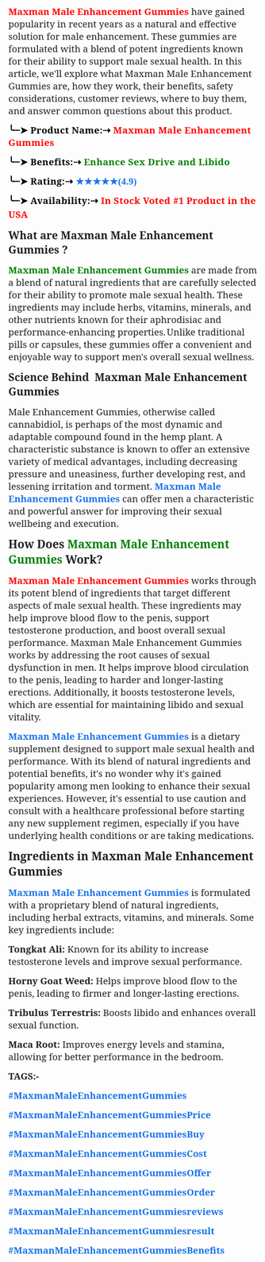 <p>&nbsp;</p>
<p style="-webkit-tap-highlight-color: transparent; background-clip: initial; background-image: initial; background-origin: initial; background-position: initial; background-repeat: initial; background-size: initial; color: rgba(0, 0, 0, 0.87); font-family: Roboto, RobotoDraft, Helvetica, Arial, sans-serif; font-size: 14px;"><a style="-webkit-tap-highlight-color: transparent; color: #1a73e8; text-decoration-line: none;" href="https://globalizewealth.com/order-Maxman-Male-Enhancement-Gummies" target="_blank" rel="nofollow" data-saferedirecturl="https://www.google.com/url?hl=en&amp;q=https://globalizewealth.com/order-Maxman-Male-Enhancement-Gummies&amp;source=gmail&amp;ust=1743221964090000&amp;usg=AOvVaw2CAYeMvUCkwP1F0n18cCwu"><strong style="-webkit-tap-highlight-color: transparent;"><span style="-webkit-tap-highlight-color: transparent; color: red; font-family: 'Bookman Old Style', 'serif'; font-size: 14pt;">Maxman Male Enhancement Gummies</span></strong></a><span style="-webkit-tap-highlight-color: transparent; font-family: 'Bookman Old Style', 'serif'; font-size: 14pt;">&nbsp;have gained popularity in recent years as a natural and effective solution for male enhancement. These gummies are formulated with a blend of potent ingredients known for their ability to support male sexual health. In this article, we'll explore what Maxman Male Enhancement Gummies are, how they work, their benefits, safety considerations, customer reviews, where to buy them, and answer common questions about this product.</span></p>
<p style="-webkit-tap-highlight-color: transparent; background-clip: initial; background-image: initial; background-origin: initial; background-position: initial; background-repeat: initial; background-size: initial; color: rgba(0, 0, 0, 0.87); font-family: Roboto, RobotoDraft, Helvetica, Arial, sans-serif; font-size: 14px; margin-bottom: 0.0001pt;"><strong style="-webkit-tap-highlight-color: transparent;"><span style="-webkit-tap-highlight-color: transparent; color: black; font-family: 'MS Gothic'; font-size: 14pt; letter-spacing: 0.3pt;">╰┈➤</span></strong><strong style="-webkit-tap-highlight-color: transparent;"><span style="-webkit-tap-highlight-color: transparent; color: black; font-family: 'Bookman Old Style', 'serif'; font-size: 14pt; letter-spacing: 0.3pt;">&nbsp;Product Name:</span></strong><strong style="-webkit-tap-highlight-color: transparent;"><span style="-webkit-tap-highlight-color: transparent; color: black; font-family: 'Cambria Math', 'serif'; font-size: 14pt; letter-spacing: 0.3pt;">⇢</span></strong><strong style="-webkit-tap-highlight-color: transparent;"><span style="-webkit-tap-highlight-color: transparent; color: black; font-family: 'Bookman Old Style', 'serif'; font-size: 14pt; letter-spacing: 0.3pt;">&nbsp;</span></strong><a style="-webkit-tap-highlight-color: transparent; color: #1a73e8; text-decoration-line: none;" href="https://globalizewealth.com/order-Maxman-Male-Enhancement-Gummies" target="_blank" rel="nofollow" data-saferedirecturl="https://www.google.com/url?hl=en&amp;q=https://globalizewealth.com/order-Maxman-Male-Enhancement-Gummies&amp;source=gmail&amp;ust=1743221964090000&amp;usg=AOvVaw2CAYeMvUCkwP1F0n18cCwu"><strong style="-webkit-tap-highlight-color: transparent;"><span style="-webkit-tap-highlight-color: transparent; color: red; font-family: 'Bookman Old Style', 'serif'; font-size: 14pt; letter-spacing: 0.3pt;">Maxman Male Enhancement Gummies</span></strong></a></p>
<p style="-webkit-tap-highlight-color: transparent; background-clip: initial; background-image: initial; background-origin: initial; background-position: initial; background-repeat: initial; background-size: initial; color: rgba(0, 0, 0, 0.87); font-family: Roboto, RobotoDraft, Helvetica, Arial, sans-serif; font-size: 14px; margin-bottom: 0.0001pt;"><strong style="-webkit-tap-highlight-color: transparent;"><span style="-webkit-tap-highlight-color: transparent; color: black; font-family: 'MS Gothic'; font-size: 14pt; letter-spacing: 0.3pt;">╰┈➤</span></strong><strong style="-webkit-tap-highlight-color: transparent;"><span style="-webkit-tap-highlight-color: transparent; color: black; font-family: 'Bookman Old Style', 'serif'; font-size: 14pt; letter-spacing: 0.3pt;">&nbsp;Benefits:</span></strong><strong style="-webkit-tap-highlight-color: transparent;"><span style="-webkit-tap-highlight-color: transparent; color: black; font-family: 'Cambria Math', 'serif'; font-size: 14pt; letter-spacing: 0.3pt;">⇢</span></strong><strong style="-webkit-tap-highlight-color: transparent;"><span style="-webkit-tap-highlight-color: transparent; color: black; font-family: 'Bookman Old Style', 'serif'; font-size: 14pt; letter-spacing: 0.3pt;">&nbsp;</span></strong><a style="-webkit-tap-highlight-color: transparent; color: #1a73e8; text-decoration-line: none;" href="https://globalizewealth.com/order-Maxman-Male-Enhancement-Gummies" target="_blank" rel="nofollow" data-saferedirecturl="https://www.google.com/url?hl=en&amp;q=https://globalizewealth.com/order-Maxman-Male-Enhancement-Gummies&amp;source=gmail&amp;ust=1743221964090000&amp;usg=AOvVaw2CAYeMvUCkwP1F0n18cCwu"><strong style="-webkit-tap-highlight-color: transparent;"><span style="-webkit-tap-highlight-color: transparent; color: green; font-family: 'Bookman Old Style', 'serif'; font-size: 14pt; letter-spacing: 0.3pt;">Enhance Sex Drive and Libido</span></strong></a></p>
<p style="-webkit-tap-highlight-color: transparent; background-clip: initial; background-image: initial; background-origin: initial; background-position: initial; background-repeat: initial; background-size: initial; color: rgba(0, 0, 0, 0.87); font-family: Roboto, RobotoDraft, Helvetica, Arial, sans-serif; font-size: 14px; margin-bottom: 0.0001pt;"><strong style="-webkit-tap-highlight-color: transparent;"><span style="-webkit-tap-highlight-color: transparent; color: black; font-family: 'MS Gothic'; font-size: 14pt; letter-spacing: 0.3pt;">╰┈➤</span></strong><strong style="-webkit-tap-highlight-color: transparent;"><span style="-webkit-tap-highlight-color: transparent; color: black; font-family: 'Bookman Old Style', 'serif'; font-size: 14pt; letter-spacing: 0.3pt;">&nbsp;Rating:</span></strong><strong style="-webkit-tap-highlight-color: transparent;"><span style="-webkit-tap-highlight-color: transparent; color: black; font-family: 'Cambria Math', 'serif'; font-size: 14pt; letter-spacing: 0.3pt;">⇢</span></strong><strong style="-webkit-tap-highlight-color: transparent;"><span style="-webkit-tap-highlight-color: transparent; color: black; font-family: 'Bookman Old Style', 'serif'; font-size: 14pt; letter-spacing: 0.3pt;">&nbsp;</span></strong><a style="-webkit-tap-highlight-color: transparent; color: #1a73e8; text-decoration-line: none;" title="https://selffiter.com/3z1y" href="https://globalizewealth.com/order-Maxman-Male-Enhancement-Gummies" target="_blank" rel="nofollow" data-saferedirecturl="https://www.google.com/url?hl=en&amp;q=https://globalizewealth.com/order-Maxman-Male-Enhancement-Gummies&amp;source=gmail&amp;ust=1743221964090000&amp;usg=AOvVaw2CAYeMvUCkwP1F0n18cCwu"><strong style="-webkit-tap-highlight-color: transparent;"><span style="-webkit-tap-highlight-color: transparent; font-family: 'MS Gothic'; font-size: 14pt; letter-spacing: 0.3pt;">★★★★★(4.9)</span></strong></a></p>
<p style="-webkit-tap-highlight-color: transparent; background-clip: initial; background-image: initial; background-origin: initial; background-position: initial; background-repeat: initial; background-size: initial; color: rgba(0, 0, 0, 0.87); font-family: Roboto, RobotoDraft, Helvetica, Arial, sans-serif; font-size: 14px; margin-bottom: 0.0001pt;"><strong style="-webkit-tap-highlight-color: transparent;"><span style="-webkit-tap-highlight-color: transparent; color: black; font-family: 'MS Gothic'; font-size: 14pt; letter-spacing: 0.3pt;">╰┈➤</span></strong><strong style="-webkit-tap-highlight-color: transparent;"><span style="-webkit-tap-highlight-color: transparent; color: black; font-family: 'Bookman Old Style', 'serif'; font-size: 14pt; letter-spacing: 0.3pt;">&nbsp;Availability:</span></strong><strong style="-webkit-tap-highlight-color: transparent;"><span style="-webkit-tap-highlight-color: transparent; color: black; font-family: 'Cambria Math', 'serif'; font-size: 14pt; letter-spacing: 0.3pt;">⇢</span></strong><strong style="-webkit-tap-highlight-color: transparent;"><span style="-webkit-tap-highlight-color: transparent; color: black; font-family: 'Bookman Old Style', 'serif'; font-size: 14pt; letter-spacing: 0.3pt;">&nbsp;</span></strong><span style="-webkit-tap-highlight-color: transparent; font-family: Roboto, 'serif'; font-size: 7.5pt;"><a style="-webkit-tap-highlight-color: transparent; color: #1a73e8; text-decoration-line: none;" title="https://selffiter.com/3z1y" href="https://globalizewealth.com/order-Maxman-Male-Enhancement-Gummies" target="_blank" rel="nofollow" data-saferedirecturl="https://www.google.com/url?hl=en&amp;q=https://globalizewealth.com/order-Maxman-Male-Enhancement-Gummies&amp;source=gmail&amp;ust=1743221964091000&amp;usg=AOvVaw2LHbmFm6EeHBlX6CGKjbqz"><strong style="-webkit-tap-highlight-color: transparent;"><span style="-webkit-tap-highlight-color: transparent; color: red; font-family: 'Bookman Old Style', 'serif'; font-size: 14pt; letter-spacing: 0.3pt;">In Stock Voted #1 Product in the USA</span></strong></a></span><strong style="-webkit-tap-highlight-color: transparent;"><span style="-webkit-tap-highlight-color: transparent; font-family: 'Bookman Old Style', 'serif'; font-size: 16pt;"><br style="-webkit-tap-highlight-color: transparent;" /></span></strong></p>
<p style="-webkit-tap-highlight-color: transparent; background-clip: initial; background-image: initial; background-origin: initial; background-position: initial; background-repeat: initial; background-size: initial; color: rgba(0, 0, 0, 0.87); font-family: Roboto, RobotoDraft, Helvetica, Arial, sans-serif; font-size: 14px;"><strong style="-webkit-tap-highlight-color: transparent;"><span style="-webkit-tap-highlight-color: transparent; font-family: 'Bookman Old Style', 'serif'; font-size: 16pt;">What are Maxman Male Enhancement Gummies ?</span></strong></p>
<p style="-webkit-tap-highlight-color: transparent; background-clip: initial; background-image: initial; background-origin: initial; background-position: initial; background-repeat: initial; background-size: initial; color: rgba(0, 0, 0, 0.87); font-family: Roboto, RobotoDraft, Helvetica, Arial, sans-serif; font-size: 14px;"><a style="-webkit-tap-highlight-color: transparent; color: #1a73e8; text-decoration-line: none;" href="https://www.facebook.com/MaxmanMaleEnhancementGummies.Reviews/" target="_blank" rel="nofollow" data-saferedirecturl="https://www.google.com/url?hl=en&amp;q=https://www.facebook.com/MaxmanMaleEnhancementGummies.Reviews/&amp;source=gmail&amp;ust=1743221964091000&amp;usg=AOvVaw2pDSyVMzc8tWr3ItUC5hOb"><strong style="-webkit-tap-highlight-color: transparent;"><span style="-webkit-tap-highlight-color: transparent; color: green; font-family: 'Bookman Old Style', 'serif'; font-size: 14pt;">Maxman Male Enhancement Gummies</span></strong></a><span style="-webkit-tap-highlight-color: transparent; font-family: 'Bookman Old Style', 'serif'; font-size: 14pt;">&nbsp;are made from a blend of natural ingredients that are carefully selected for their ability to promote male sexual health. These ingredients may include herbs, vitamins, minerals, and other nutrients known for their aphrodisiac and performance-enhancing properties.</span><span style="-webkit-tap-highlight-color: transparent; font-family: Roboto, 'serif'; font-size: 7.5pt;">&nbsp;</span><span style="-webkit-tap-highlight-color: transparent; font-family: 'Bookman Old Style', 'serif'; font-size: 14pt;">Unlike traditional pills or capsules, these gummies offer a convenient and enjoyable way to support men's overall sexual wellness.</span></p>
<p style="-webkit-tap-highlight-color: transparent; background-clip: initial; background-image: initial; background-origin: initial; background-position: initial; background-repeat: initial; background-size: initial; color: rgba(0, 0, 0, 0.87); font-family: Roboto, RobotoDraft, Helvetica, Arial, sans-serif; font-size: 14px;"><strong style="-webkit-tap-highlight-color: transparent;"><span style="-webkit-tap-highlight-color: transparent; font-family: 'Bookman Old Style', 'serif'; font-size: 16pt;">Science Behind&nbsp;<span style="-webkit-tap-highlight-color: transparent; color: #ff6600;">&nbsp;</span>Maxman Male Enhancement Gummies</span></strong></p>
<p style="-webkit-tap-highlight-color: transparent; background-clip: initial; background-image: initial; background-origin: initial; background-position: initial; background-repeat: initial; background-size: initial; color: rgba(0, 0, 0, 0.87); font-family: Roboto, RobotoDraft, Helvetica, Arial, sans-serif; font-size: 14px;"><span style="-webkit-tap-highlight-color: transparent; font-family: 'Bookman Old Style', 'serif'; font-size: 14pt;">Male Enhancement Gummies, otherwise called cannabidiol, is perhaps of the most dynamic and adaptable compound found in the hemp plant. A characteristic substance is known to offer an extensive variety of medical advantages, including decreasing pressure and uneasiness, further developing rest, and lessening irritation and torment.&nbsp;</span><a style="-webkit-tap-highlight-color: transparent; color: #1a73e8; text-decoration-line: none;" href="https://www.facebook.com/MaxmanMaleEnhancementGummies.Reviews/" target="_blank" rel="nofollow" data-saferedirecturl="https://www.google.com/url?hl=en&amp;q=https://www.facebook.com/MaxmanMaleEnhancementGummies.Reviews/&amp;source=gmail&amp;ust=1743221964091000&amp;usg=AOvVaw2pDSyVMzc8tWr3ItUC5hOb"><strong style="-webkit-tap-highlight-color: transparent;"><span style="-webkit-tap-highlight-color: transparent; font-family: 'Bookman Old Style', 'serif'; font-size: 14pt;">Maxman Male Enhancement Gummies</span></strong></a><span style="-webkit-tap-highlight-color: transparent; font-family: 'Bookman Old Style', 'serif'; font-size: 14pt;">&nbsp;can offer men a characteristic and powerful answer for improving their sexual wellbeing and execution.</span></p>
<p style="-webkit-tap-highlight-color: transparent; background-clip: initial; background-image: initial; background-origin: initial; background-position: initial; background-repeat: initial; background-size: initial; color: rgba(0, 0, 0, 0.87); font-family: Roboto, RobotoDraft, Helvetica, Arial, sans-serif; font-size: 14px;"><strong style="-webkit-tap-highlight-color: transparent;"><span style="-webkit-tap-highlight-color: transparent; font-family: 'Bookman Old Style', 'serif'; font-size: 17pt;">How Does&nbsp;</span></strong><a style="-webkit-tap-highlight-color: transparent; color: #1a73e8; text-decoration-line: none;" href="https://www.facebook.com/groups/maxmanmaleenhancementgummies2025/" target="_blank" rel="nofollow" data-saferedirecturl="https://www.google.com/url?hl=en&amp;q=https://www.facebook.com/groups/maxmanmaleenhancementgummies2025/&amp;source=gmail&amp;ust=1743221964091000&amp;usg=AOvVaw0qV_oxrME4aDZOL_CABU0K"><strong style="-webkit-tap-highlight-color: transparent;"><span style="-webkit-tap-highlight-color: transparent; color: green; font-family: 'Bookman Old Style', 'serif'; font-size: 17pt;">Maxman Male Enhancement Gummies</span></strong></a><strong style="-webkit-tap-highlight-color: transparent;"><span style="-webkit-tap-highlight-color: transparent; font-family: 'Bookman Old Style', 'serif'; font-size: 17pt;">&nbsp;Work?</span></strong></p>
<p style="-webkit-tap-highlight-color: transparent; background-clip: initial; background-image: initial; background-origin: initial; background-position: initial; background-repeat: initial; background-size: initial; color: rgba(0, 0, 0, 0.87); font-family: Roboto, RobotoDraft, Helvetica, Arial, sans-serif; font-size: 14px;"><a style="-webkit-tap-highlight-color: transparent; color: #1a73e8; text-decoration-line: none;" href="https://www.facebook.com/groups/maxmanmaleenhancementgummies2025/" target="_blank" rel="nofollow" data-saferedirecturl="https://www.google.com/url?hl=en&amp;q=https://www.facebook.com/groups/maxmanmaleenhancementgummies2025/&amp;source=gmail&amp;ust=1743221964091000&amp;usg=AOvVaw0qV_oxrME4aDZOL_CABU0K"><strong style="-webkit-tap-highlight-color: transparent;"><span style="-webkit-tap-highlight-color: transparent; color: red; font-family: 'Bookman Old Style', 'serif'; font-size: 14pt;">Maxman Male Enhancement Gummies</span></strong></a><span style="-webkit-tap-highlight-color: transparent; font-family: 'Bookman Old Style', 'serif'; font-size: 14pt;">&nbsp;works through its potent blend of ingredients that target different aspects of male sexual health. These ingredients may help improve blood flow to the penis, support testosterone production, and boost overall sexual performance. Maxman Male Enhancement Gummies works by addressing the root causes of sexual dysfunction in men. It helps improve blood circulation to the penis, leading to harder and longer-lasting erections. Additionally, it boosts testosterone levels, which are essential for maintaining libido and sexual vitality.</span></p>
<p style="-webkit-tap-highlight-color: transparent; background-clip: initial; background-image: initial; background-origin: initial; background-position: initial; background-repeat: initial; background-size: initial; color: rgba(0, 0, 0, 0.87); font-family: Roboto, RobotoDraft, Helvetica, Arial, sans-serif; font-size: 14px;"><a style="-webkit-tap-highlight-color: transparent; color: #1a73e8; text-decoration-line: none;" href="https://globalizewealth.com/order-Maxman-Male-Enhancement-Gummies" target="_blank" rel="nofollow" data-saferedirecturl="https://www.google.com/url?hl=en&amp;q=https://globalizewealth.com/order-Maxman-Male-Enhancement-Gummies&amp;source=gmail&amp;ust=1743221964091000&amp;usg=AOvVaw2LHbmFm6EeHBlX6CGKjbqz"><strong style="-webkit-tap-highlight-color: transparent;"><span style="-webkit-tap-highlight-color: transparent; font-family: 'Bookman Old Style', 'serif'; font-size: 14pt;">Maxman Male Enhancement Gummies</span></strong></a><span style="-webkit-tap-highlight-color: transparent; font-family: 'Bookman Old Style', 'serif'; font-size: 14pt;">&nbsp;is a dietary supplement designed to support male sexual health and performance. With its blend of natural ingredients and potential benefits, it's no wonder why it's gained popularity among men looking to enhance their sexual experiences. However, it's essential to use caution and consult with a healthcare professional before starting any new supplement regimen, especially if you have underlying health conditions or are taking medications.</span></p>
<p style="-webkit-tap-highlight-color: transparent; background-clip: initial; background-image: initial; background-origin: initial; background-position: initial; background-repeat: initial; background-size: initial; color: rgba(0, 0, 0, 0.87); font-family: Roboto, RobotoDraft, Helvetica, Arial, sans-serif; font-size: 14px;"><strong style="-webkit-tap-highlight-color: transparent;"><span style="-webkit-tap-highlight-color: transparent; font-family: 'Bookman Old Style', 'serif'; font-size: 17pt;">Ingredients in Maxman Male Enhancement Gummies</span></strong></p>
<p style="-webkit-tap-highlight-color: transparent; background-clip: initial; background-image: initial; background-origin: initial; background-position: initial; background-repeat: initial; background-size: initial; color: rgba(0, 0, 0, 0.87); font-family: Roboto, RobotoDraft, Helvetica, Arial, sans-serif; font-size: 14px;"><a style="-webkit-tap-highlight-color: transparent; color: #1a73e8; text-decoration-line: none;" href="https://globalizewealth.com/order-Maxman-Male-Enhancement-Gummies" target="_blank" rel="nofollow" data-saferedirecturl="https://www.google.com/url?hl=en&amp;q=https://globalizewealth.com/order-Maxman-Male-Enhancement-Gummies&amp;source=gmail&amp;ust=1743221964091000&amp;usg=AOvVaw2LHbmFm6EeHBlX6CGKjbqz"><strong style="-webkit-tap-highlight-color: transparent;"><span style="-webkit-tap-highlight-color: transparent; font-family: 'Bookman Old Style', 'serif'; font-size: 14pt;">Maxman Male Enhancement Gummies</span></strong></a><span style="-webkit-tap-highlight-color: transparent; font-family: 'Bookman Old Style', 'serif'; font-size: 14pt;">&nbsp;is formulated with a proprietary blend of natural ingredients, including herbal extracts, vitamins, and minerals. Some key ingredients include:</span></p>
<p style="-webkit-tap-highlight-color: transparent; background-clip: initial; background-image: initial; background-origin: initial; background-position: initial; background-repeat: initial; background-size: initial; color: rgba(0, 0, 0, 0.87); font-family: Roboto, RobotoDraft, Helvetica, Arial, sans-serif; font-size: 14px;"><strong style="-webkit-tap-highlight-color: transparent;"><span style="-webkit-tap-highlight-color: transparent; font-family: 'Bookman Old Style', 'serif'; font-size: 14pt;">Tongkat Ali:</span></strong><span style="-webkit-tap-highlight-color: transparent; font-family: 'Bookman Old Style', 'serif'; font-size: 14pt;">&nbsp;Known for its ability to increase testosterone levels and improve sexual performance.</span></p>
<p style="-webkit-tap-highlight-color: transparent; background-clip: initial; background-image: initial; background-origin: initial; background-position: initial; background-repeat: initial; background-size: initial; color: rgba(0, 0, 0, 0.87); font-family: Roboto, RobotoDraft, Helvetica, Arial, sans-serif; font-size: 14px;"><strong style="-webkit-tap-highlight-color: transparent;"><span style="-webkit-tap-highlight-color: transparent; font-family: 'Bookman Old Style', 'serif'; font-size: 14pt;">Horny Goat Weed:</span></strong><span style="-webkit-tap-highlight-color: transparent; font-family: 'Bookman Old Style', 'serif'; font-size: 14pt;">&nbsp;Helps improve blood flow to the penis, leading to firmer and longer-lasting erections.</span></p>
<p style="-webkit-tap-highlight-color: transparent; background-clip: initial; background-image: initial; background-origin: initial; background-position: initial; background-repeat: initial; background-size: initial; color: rgba(0, 0, 0, 0.87); font-family: Roboto, RobotoDraft, Helvetica, Arial, sans-serif; font-size: 14px;"><strong style="-webkit-tap-highlight-color: transparent;"><span style="-webkit-tap-highlight-color: transparent; font-family: 'Bookman Old Style', 'serif'; font-size: 14pt;">Tribulus Terrestris:</span></strong><span style="-webkit-tap-highlight-color: transparent; font-family: 'Bookman Old Style', 'serif'; font-size: 14pt;">&nbsp;Boosts libido and enhances overall sexual function.</span></p>
<p style="-webkit-tap-highlight-color: transparent; background-clip: initial; background-image: initial; background-origin: initial; background-position: initial; background-repeat: initial; background-size: initial; color: rgba(0, 0, 0, 0.87); font-family: Roboto, RobotoDraft, Helvetica, Arial, sans-serif; font-size: 14px;"><strong style="-webkit-tap-highlight-color: transparent;"><span style="-webkit-tap-highlight-color: transparent; font-family: 'Bookman Old Style', 'serif'; font-size: 14pt;">Maca Root:</span></strong><span style="-webkit-tap-highlight-color: transparent; font-family: 'Bookman Old Style', 'serif'; font-size: 14pt;">&nbsp;Improves energy levels and stamina, allowing for better performance in the bedroom.</span></p>
<p style="-webkit-tap-highlight-color: transparent; background-clip: initial; background-image: initial; background-origin: initial; background-position: initial; background-repeat: initial; background-size: initial; color: rgba(0, 0, 0, 0.87); font-family: Roboto, RobotoDraft, Helvetica, Arial, sans-serif; font-size: 14px;"><strong style="-webkit-tap-highlight-color: transparent;"><span style="-webkit-tap-highlight-color: transparent; font-family: 'Bookman Old Style', 'serif'; font-size: 14pt;">TAGS:-</span></strong></p>
<p style="-webkit-tap-highlight-color: transparent; background-clip: initial; background-image: initial; background-origin: initial; background-position: initial; background-repeat: initial; background-size: initial; color: rgba(0, 0, 0, 0.87); font-family: Roboto, RobotoDraft, Helvetica, Arial, sans-serif; font-size: 14px;"><a style="-webkit-tap-highlight-color: transparent; color: #1a73e8; text-decoration-line: none;" href="https://www.facebook.com/MaxmanMaleEnhancementGummies.Reviews/" target="_blank" rel="nofollow" data-saferedirecturl="https://www.google.com/url?hl=en&amp;q=https://www.facebook.com/MaxmanMaleEnhancementGummies.Reviews/&amp;source=gmail&amp;ust=1743221964091000&amp;usg=AOvVaw2pDSyVMzc8tWr3ItUC5hOb"><strong style="-webkit-tap-highlight-color: transparent;"><span style="-webkit-tap-highlight-color: transparent; font-family: 'Bookman Old Style', 'serif'; font-size: 14pt;">#MaxmanMaleEnhancementGummies</span></strong></a></p>
<p style="-webkit-tap-highlight-color: transparent; background-clip: initial; background-image: initial; background-origin: initial; background-position: initial; background-repeat: initial; background-size: initial; color: rgba(0, 0, 0, 0.87); font-family: Roboto, RobotoDraft, Helvetica, Arial, sans-serif; font-size: 14px;"><a style="-webkit-tap-highlight-color: transparent; color: #1a73e8; text-decoration-line: none;" href="https://www.facebook.com/MaxmanMaleEnhancementGummies.Reviews/" target="_blank" rel="nofollow" data-saferedirecturl="https://www.google.com/url?hl=en&amp;q=https://www.facebook.com/MaxmanMaleEnhancementGummies.Reviews/&amp;source=gmail&amp;ust=1743221964091000&amp;usg=AOvVaw2pDSyVMzc8tWr3ItUC5hOb"><strong style="-webkit-tap-highlight-color: transparent;"><span style="-webkit-tap-highlight-color: transparent; font-family: 'Bookman Old Style', 'serif'; font-size: 14pt;">#MaxmanMaleEnhancementGummiesPrice</span></strong></a></p>
<p style="-webkit-tap-highlight-color: transparent; background-clip: initial; background-image: initial; background-origin: initial; background-position: initial; background-repeat: initial; background-size: initial; color: rgba(0, 0, 0, 0.87); font-family: Roboto, RobotoDraft, Helvetica, Arial, sans-serif; font-size: 14px;"><a style="-webkit-tap-highlight-color: transparent; color: #1a73e8; text-decoration-line: none;" href="https://www.facebook.com/groups/maxmanmaleenhancementgummies2025/" target="_blank" rel="nofollow" data-saferedirecturl="https://www.google.com/url?hl=en&amp;q=https://www.facebook.com/groups/maxmanmaleenhancementgummies2025/&amp;source=gmail&amp;ust=1743221964091000&amp;usg=AOvVaw0qV_oxrME4aDZOL_CABU0K"><strong style="-webkit-tap-highlight-color: transparent;"><span style="-webkit-tap-highlight-color: transparent; font-family: 'Bookman Old Style', 'serif'; font-size: 14pt;">#MaxmanMaleEnhancementGummiesBuy</span></strong></a></p>
<p style="-webkit-tap-highlight-color: transparent; background-clip: initial; background-image: initial; background-origin: initial; background-position: initial; background-repeat: initial; background-size: initial; color: rgba(0, 0, 0, 0.87); font-family: Roboto, RobotoDraft, Helvetica, Arial, sans-serif; font-size: 14px;"><a style="-webkit-tap-highlight-color: transparent; color: #1a73e8; text-decoration-line: none;" href="https://www.facebook.com/groups/maxmanmaleenhancementgummies2025/" target="_blank" rel="nofollow" data-saferedirecturl="https://www.google.com/url?hl=en&amp;q=https://www.facebook.com/groups/maxmanmaleenhancementgummies2025/&amp;source=gmail&amp;ust=1743221964091000&amp;usg=AOvVaw0qV_oxrME4aDZOL_CABU0K"><strong style="-webkit-tap-highlight-color: transparent;"><span style="-webkit-tap-highlight-color: transparent; font-family: 'Bookman Old Style', 'serif'; font-size: 14pt;">#MaxmanMaleEnhancementGummiesCost</span></strong></a></p>
<p style="-webkit-tap-highlight-color: transparent; background-clip: initial; background-image: initial; background-origin: initial; background-position: initial; background-repeat: initial; background-size: initial; color: rgba(0, 0, 0, 0.87); font-family: Roboto, RobotoDraft, Helvetica, Arial, sans-serif; font-size: 14px;"><a style="-webkit-tap-highlight-color: transparent; color: #1a73e8; text-decoration-line: none;" href="https://globalizewealth.com/order-Maxman-Male-Enhancement-Gummies" target="_blank" rel="nofollow" data-saferedirecturl="https://www.google.com/url?hl=en&amp;q=https://globalizewealth.com/order-Maxman-Male-Enhancement-Gummies&amp;source=gmail&amp;ust=1743221964091000&amp;usg=AOvVaw2LHbmFm6EeHBlX6CGKjbqz"><strong style="-webkit-tap-highlight-color: transparent;"><span style="-webkit-tap-highlight-color: transparent; font-family: 'Bookman Old Style', 'serif'; font-size: 14pt;">#MaxmanMaleEnhancementGummiesOffer</span></strong></a></p>
<p style="-webkit-tap-highlight-color: transparent; background-clip: initial; background-image: initial; background-origin: initial; background-position: initial; background-repeat: initial; background-size: initial; color: rgba(0, 0, 0, 0.87); font-family: Roboto, RobotoDraft, Helvetica, Arial, sans-serif; font-size: 14px;"><a style="-webkit-tap-highlight-color: transparent; color: #1a73e8; text-decoration-line: none;" href="https://globalizewealth.com/order-Maxman-Male-Enhancement-Gummies" target="_blank" rel="nofollow" data-saferedirecturl="https://www.google.com/url?hl=en&amp;q=https://globalizewealth.com/order-Maxman-Male-Enhancement-Gummies&amp;source=gmail&amp;ust=1743221964091000&amp;usg=AOvVaw2LHbmFm6EeHBlX6CGKjbqz"><strong style="-webkit-tap-highlight-color: transparent;"><span style="-webkit-tap-highlight-color: transparent; font-family: 'Bookman Old Style', 'serif'; font-size: 14pt;">#MaxmanMaleEnhancementGummiesOrder</span></strong></a></p>
<p style="-webkit-tap-highlight-color: transparent; background-clip: initial; background-image: initial; background-origin: initial; background-position: initial; background-repeat: initial; background-size: initial; color: rgba(0, 0, 0, 0.87); font-family: Roboto, RobotoDraft, Helvetica, Arial, sans-serif; font-size: 14px;"><a style="-webkit-tap-highlight-color: transparent; color: #1a73e8; text-decoration-line: none;" href="https://globalizewealth.com/order-Maxman-Male-Enhancement-Gummies" target="_blank" rel="nofollow" data-saferedirecturl="https://www.google.com/url?hl=en&amp;q=https://globalizewealth.com/order-Maxman-Male-Enhancement-Gummies&amp;source=gmail&amp;ust=1743221964091000&amp;usg=AOvVaw2LHbmFm6EeHBlX6CGKjbqz"><strong style="-webkit-tap-highlight-color: transparent;"><span style="-webkit-tap-highlight-color: transparent; font-family: 'Bookman Old Style', 'serif'; font-size: 14pt;">#MaxmanMaleEnhancementGummiesreviews</span></strong></a></p>
<p style="-webkit-tap-highlight-color: transparent; background-clip: initial; background-image: initial; background-origin: initial; background-position: initial; background-repeat: initial; background-size: initial; color: rgba(0, 0, 0, 0.87); font-family: Roboto, RobotoDraft, Helvetica, Arial, sans-serif; font-size: 14px;"><a style="-webkit-tap-highlight-color: transparent; color: #1a73e8; text-decoration-line: none;" href="https://globalizewealth.com/order-Maxman-Male-Enhancement-Gummies" target="_blank" rel="nofollow" data-saferedirecturl="https://www.google.com/url?hl=en&amp;q=https://globalizewealth.com/order-Maxman-Male-Enhancement-Gummies&amp;source=gmail&amp;ust=1743221964091000&amp;usg=AOvVaw2LHbmFm6EeHBlX6CGKjbqz"><strong style="-webkit-tap-highlight-color: transparent;"><span style="-webkit-tap-highlight-color: transparent; font-family: 'Bookman Old Style', 'serif'; font-size: 14pt;">#MaxmanMaleEnhancementGummiesresult</span></strong></a></p>
<p style="-webkit-tap-highlight-color: transparent; background-clip: initial; background-image: initial; background-origin: initial; background-position: initial; background-repeat: initial; background-size: initial; color: rgba(0, 0, 0, 0.87); font-family: Roboto, RobotoDraft, Helvetica, Arial, sans-serif; font-size: 14px;"><a style="-webkit-tap-highlight-color: transparent; color: #1a73e8; text-decoration-line: none;" href="https://globalizewealth.com/order-Maxman-Male-Enhancement-Gummies" target="_blank" rel="nofollow" data-saferedirecturl="https://www.google.com/url?hl=en&amp;q=https://globalizewealth.com/order-Maxman-Male-Enhancement-Gummies&amp;source=gmail&amp;ust=1743221964091000&amp;usg=AOvVaw2LHbmFm6EeHBlX6CGKjbqz"><strong style="-webkit-tap-highlight-color: transparent;"><span style="-webkit-tap-highlight-color: transparent; font-family: 'Bookman Old Style', 'serif'; font-size: 14pt;">#MaxmanMaleEnhancementGummiesBenefits</span></strong></a></p>
<p style="-webkit-tap-highlight-color: transparent; background-clip: initial; background-image: initial; background-origin: initial; background-position: initial; background-repeat: initial; background-size: initial; color: rgba(0, 0, 0, 0.87); font-family: Roboto, RobotoDraft, Helvetica, Arial, sans-serif; font-size: 14px; text-align: center;">&nbsp;</p>
